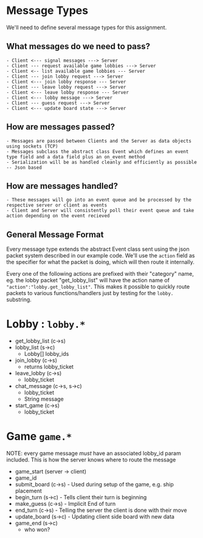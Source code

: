 # Message Types

We'll need to define several message types for this assignment.

## What messages do we need to pass?
    - Client <--- signal messages ---> Server
    - Client --- request available game lobbies ---> Server
    - Client <-- list available game lobbies --- Server
    - Client --- join lobby request ---> Server
    - Client <--- join lobby response --- Server
    - Client --- leave lobby request ---> Server
    - Client <--- leave lobby response --- Server
    - Client <--- lobby message ---> Server
    - Client --- guess request ---> Server
    - Client <--- update board state ---> Server

## How are messages passed?
    - Messages are passed between Clients and the Server as data objects using sockets (TCP)
    - Messages subclass the abstract class Event which defines an event type field and a data field plus an on_event method
    - Serialization will be as handled cleanly and efficiently as possible
    -- Json based

## How are messages handled?
    - These messages will go into an event queue and be processed by the respective server or client as events
    - Client and Server will consistently poll their event queue and take action depending on the event recieved

## General Message Format

Every message type extends the abstract Event class sent using the json packet system described in our example code.
We'll use the `action` field as the specifier for what the packet is doing, which will then
route it internally. 

Every one of the following actions are prefixed with their "category" name, 
eg. the lobby packet "get_lobby_list" will have the action name of `"action":"lobby.get_lobby_list"`. 
This makes it possible to quickly route packets to various functions/handlers 
just by testing for the `lobby.` substring.

# Lobby : `lobby.*`
 - get_lobby_list (c->s)
 - lobby_list (s->c)
    - Lobby[] lobby_ids
 - join_lobby (c->s)
    - returns lobby_ticket
 - leave_lobby (c->s)
    - lobby_ticket
 - chat_message (c->s, s->c)
    - lobby_ticket
    - String message
 - start_game (c->s)
    - lobby_ticket

# Game `game.*`

NOTE: every game message *must* have an associated lobby_id param included. This is how
the server knows where to route the message

 - game_start (server -> client)
 - game_id
 - submit_board (c->s) - Used during setup of the game, e.g. ship placement
 - begin_turn (s->c) - Tells client their turn is beginning
 - make_guess (c->s)  - Implicit End of turn
 - end_turn (c->s) - Telling the server the client is done with their move
 - update_board (s->c) - Updating client side board with new data
 - game_end (s->c)
    - who won?
